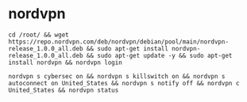 # nordvpn
    cd /root/ && wget https://repo.nordvpn.com/deb/nordvpn/debian/pool/main/nordvpn-release_1.0.0_all.deb && sudo apt-get install nordvpn-release_1.0.0_all.deb && sudo apt-get update -y && sudo apt-get install nordvpn && nordvpn login
    
    nordvpn s cybersec on && nordvpn s killswitch on && nordvpn s autoconnect on United_States && nordvpn s notify off && nordvpn c United_States && nordvpn status
    
    
